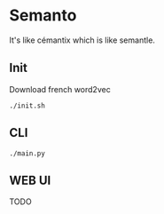 # Semanto

It's like cémantix which is like semantle.

## Init

Download french word2vec

```shell
./init.sh
```

## CLI

```shell
./main.py
```

## WEB UI

TODO
